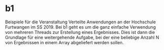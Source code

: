 # b1
Beispiele für die Veranstaltung Verteilte Anwendungen an der Hochschule Furtwangen im SS 2019.
Bei b1 geht es um die ganz einfache Verwendung von mehreren Threads zur Erstellung eines Ergebnisses.
Dies ist dann die Grundlage für eine weitergehende Aufgabe, bei der eine beliebige Anzahl N von Ergebnissen in einem Array abgeliefert werden sollen.
